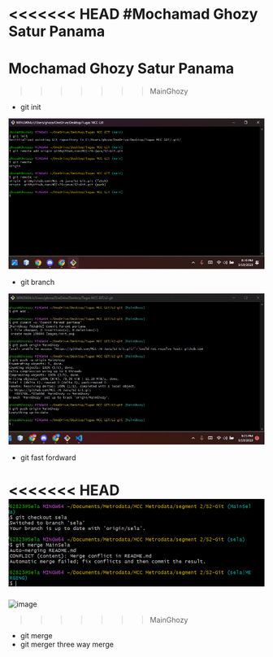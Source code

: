 <<<<<<< HEAD
#Mochamad Ghozy Satur Panama
=======
# Mochamad Ghozy Satur Panama
>>>>>>> MainGhozy


- git init

![image](Images/init.jpg)

- git branch

![image](Images/branch.jpg)

- git fast fordward

<<<<<<< HEAD
![image](img/fordward.png)
=======
![image](Images/fordward.jpg)
>>>>>>> MainGhozy


- git merge
- git merger three way merge